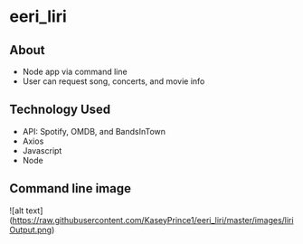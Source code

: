 # eeri_liri

## About
- Node app via command line
- User can request song, concerts, and movie info

## Technology Used
- API: Spotify, OMDB, and BandsInTown
- Axios
- Javascript
- Node

## Command line image
![alt text] (https://raw.githubusercontent.com/KaseyPrince1/eeri_liri/master/images/liriOutput.png)

